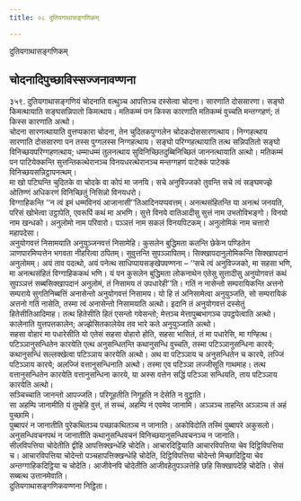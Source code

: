 ```yaml
---
title: ०८ दुतियगाथासङ्गणिकम्

---
```

दुतियगाथासङ्गणिकम्  


## चोदनादिपुच्छाविस्सज्जनावण्णना

३५९. दुतियगाथासङ्गणियं चोदनाति वत्थुञ्च आपत्तिञ्च दस्सेत्वा चोदना। सारणाति दोससारणा। सङ्घो किमत्थायाति सङ्घसन्निपातो किमत्थाय। मतिकम्मं पन किस्स कारणाति मतिकम्मं वुच्चति मन्तग्गहणं; तं किस्स कारणाति अत्थो।  
चोदना सारणत्थायाति वुत्तप्पकारा चोदना, तेन चुदितकपुग्गलेन चोदकदोससारणत्थाय। निग्गहत्थाय सारणाति दोससारणा पन तस्स पुग्गलस्स निग्गहत्थाय। सङ्घो परिग्गहत्थायाति तत्थ सन्निपतितो सङ्घो विनिच्छयपरिग्गहणत्थाय; धम्माधम्मं तुलनत्थाय सुविनिच्छितदुब्बिनिच्छितं जाननत्थायाति अत्थो। मतिकम्मं पन पाटियेक्कन्ति सुत्तन्तिकत्थेरानञ्च विनयधरत्थेरानञ्च मन्तग्गहणं पाटेक्कं पाटेक्कं विनिच्छयसन्निट्ठापनत्थम्।  
मा खो पटिघन्ति चुदितके वा चोदके वा कोपं मा जनयि। सचे अनुविज्जको तुवन्ति सचे त्वं सङ्घमज्झे ओतिण्णं अधिकरणं विनिच्छितुं निसिन्नो विनयधरो।  
विग्गाहिकन्ति ‘‘न त्वं इमं धम्मविनयं आजानासी’’तिआदिनयप्पवत्तम्। अनत्थसंहितन्ति या अनत्थं जनयति, परिसं खोभेत्वा उट्ठापेति, एवरूपिं कथं मा अभणि। सुत्ते विनये वातिआदीसु सुत्तं नाम उभतोविभङ्गो। विनयो नाम खन्धको। अनुलोमो नाम परिवारो। पञ्ञत्तं नाम सकलं विनयपिटकम्। अनुलोमिकं नाम चत्तारो महापदेसा।  
अनुयोगवत्तं निसामयाति अनुयुञ्जनवत्तं निसामेहि। कुसलेन बुद्धिमता कतन्ति छेकेन पण्डितेन ञाणपारमिप्पत्तेन भगवता नीहरित्वा ठपितम्। सुवुत्तन्ति सुपञ्ञापितम्। सिक्खापदानुलोमिकन्ति सिक्खापदानं अनुलोमम्। अयं ताव पदत्थो, अयं पनेत्थ साधिप्पायसङ्खेपवण्णना – ‘‘सचे त्वं अनुविज्जको, मा सहसा भणि, मा अनत्थसंहितं विग्गाहिककथं भणि। यं पन कुसलेन बुद्धिमता लोकनाथेन एतेसु सुत्तादीसु अनुयोगवत्तं कथं सुपञ्ञत्तं सब्बसिक्खापदानं अनुलोमं, तं निसामय तं उपधारेही’’ति। गतिं न नासेन्तो सम्परायिकन्ति अत्तनो सम्पराये सुगतिनिब्बत्तिं अनासेन्तो अनुयोगवत्तं निसामय। यो हि तं अनिसामेत्वा अनुयुञ्जति, सो सम्परायिकं अत्तनो गतिं नासेति, तस्मा त्वं अनासेन्तो निसामयाति अत्थो। इदानि तं अनुयोगवत्तं दस्सेतुं हितेसीतिआदिमाह। तत्थ हितेसीति हितं एसन्तो गवेसन्तो; मेत्तञ्च मेत्तापुब्बभागञ्च उपट्ठपेत्वाति अत्थो। कालेनाति युत्तपत्तकालेन; अज्झेसितकालेयेव तव भारे कते अनुयुञ्जाति अत्थो।  
सहसा वोहारं मा पधारेसीति यो एतेसं सहसा वोहारो होति, सहसा भासितं, तं मा पधारेसि, मा गण्हित्थ।  
पटिञ्ञानुसन्धितेन कारयेति एत्थ अनुसन्धितन्ति कथानुसन्धि वुच्चति, तस्मा पटिञ्ञानुसन्धिना कारये; कथानुसन्धिं सल्लक्खेत्वा पटिञ्ञाय कारयेति अत्थो। अथ वा पटिञ्ञाय च अनुसन्धितेन च कारये, लज्जिं पटिञ्ञाय कारये; अलज्जिं वत्तानुसन्धिनाति अत्थो। तस्मा एव पटिञ्ञा लज्जीसूति गाथमाह। तत्थ वत्तानुसन्धितेन कारयेति वत्तानुसन्धिना कारये, या अस्स वत्तेन सद्धिं पटिञ्ञा सन्धियति, ताय पटिञ्ञाय कारयेति अत्थो।  
सञ्चिच्चाति जानन्तो आपज्जति। परिगूहतीति निगूहति न देसेति न वुट्ठाति।  
सा अहम्पि जानामीति यं तुम्हेहि वुत्तं, तं सच्चं, अहम्पि नं एवमेव जानामि। अञ्ञञ्च ताहन्ति अञ्ञञ्च तं अहं पुच्छामि।  
पुब्बापरं न जानातीति पुरेकथितञ्च पच्छाकथितञ्च न जानाति। अकोविदोति तस्मिं पुब्बापरे अकुसलो। अनुसन्धिवचनपथं न जानातीति कथानुसन्धिवचनं विनिच्छयानुसन्धिवचनञ्च न जानाति।  
सीलविपत्तिया चोदेतीति द्वीहि आपत्तिक्खन्धेहि चोदेति। आचारदिट्ठियाति आचारविपत्तिया चेव दिट्ठिविपत्तिया च। आचारविपत्तिया चोदेन्तो पञ्चहापत्तिक्खन्धेहि चोदेति, दिट्ठिविपत्तिया चोदेन्तो मिच्छादिट्ठिया चेव अन्तग्गाहिकदिट्ठिया च चोदेति। आजीवेनपि चोदेतीति आजीवहेतुपञ्ञत्तेहि छहि सिक्खापदेहि चोदेति। सेसं सब्बत्थ उत्तानमेवाति।  
दुतियगाथासङ्गणिकवण्णना निट्ठिता।  